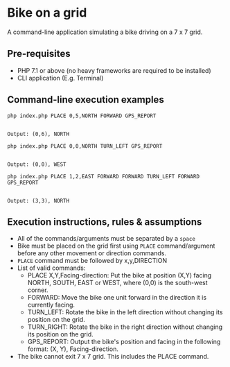 # Bike on a grid
A command-line application simulating a bike driving on a 7 x 7 grid.


## Pre-requisites
- PHP 7.1 or above (no heavy frameworks are required to be installed)
- CLI application (E.g. Terminal)


## Command-line execution examples
```
php index.php PLACE 0,5,NORTH FORWARD GPS_REPORT


Output: (0,6), NORTH
```
```
php index.php PLACE 0,0,NORTH TURN_LEFT GPS_REPORT


Output: (0,0), WEST
```
```
php index.php PLACE 1,2,EAST FORWARD FORWARD TURN_LEFT FORWARD GPS_REPORT


Output: (3,3), NORTH
```

## Execution instructions, rules & assumptions
- All of the commands/arguments must be separated by a `space`
- Bike must be placed on the grid first using `PLACE` command/argument before any other movement or direction commands.
- `PLACE` command must be followed by x,y,DIRECTION
- List of valid commands: 
  - PLACE X,Y,Facing-direction: Put the bike at position (X,Y) facing NORTH, SOUTH, EAST or WEST, where
(0,0) is the south-west corner.
  - FORWARD: Move the bike one unit forward in the direction it is currently facing.
  - TURN_LEFT: Rotate the bike in the left direction without changing its position on the grid.
  - TURN_RIGHT: Rotate the bike in the right direction without changing its position on the grid.
  - GPS_REPORT: Output the bike's position and facing in the following format: (X, Y), Facing-direction.
- The bike cannot exit 7 x 7 grid. This includes the PLACE command.